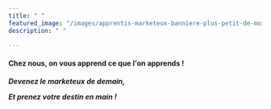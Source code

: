 ```yaml
---
title: " "
featured_image: "/images/apprentis-marketeux-banniere-plus-petit-de-moitie-1.png"
description: " "

---
```

#### **Chez nous, on vous apprend ce que l'on apprends !**

**_Devenez le marketeux de demain,_**

**_Et prenez votre destin en main !_**